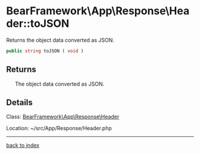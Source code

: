 # BearFramework\App\Response\Header::toJSON

Returns the object data converted as JSON.

```php
public string toJSON ( void )
```

## Returns

&nbsp;&nbsp;&nbsp;&nbsp;&nbsp;&nbsp;The object data converted as JSON.

## Details

Class: [BearFramework\App\Response\Header](bearframework.app.response.header.class.md)

Location: ~/src/App/Response/Header.php

---

[back to index](index.md)

